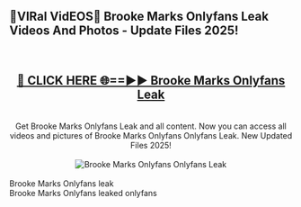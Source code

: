 <h2>🔴VIRal VidEOS🔴 Brooke Marks Onlyfans Leak Videos And Photos - Update Files 2025!</h2>
<br>
<div align="center">
<h2><a href="https://213.232.235.80/live/video.php?q=brooke-marks-onlyfans" rel="nofollow">🔴 CLICK HERE 🌐==►► Brooke Marks Onlyfans Leak</a></h2>
<br>
Get Brooke Marks Onlyfans Leak and all content. Now you can access all videos and pictures of Brooke Marks Onlyfans Onlyfans Leak. New Updated Files 2025!
<br>
<br>
<a href="https://213.232.235.80/live/video.php?q=brooke-marks-onlyfans" rel="nofollow" data-target="animated-image.originalLink"><img src="https://i.imgur.com/dJHk4Zq.gif" alt="Brooke Marks Onlyfans Onlyfans Leak" style="max-width: 100%; display: inline-block;" data-target="animated-image.originalImage"></a>
</div>
<br>
Brooke Marks Onlyfans leak<br>
Brooke Marks Onlyfans leaked onlyfans